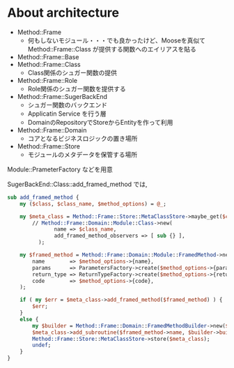 # About architecture
- Method::Frame
    - 何もしないモジュール・・・でも良かったけど、Mooseを真似て Method::Frame::Class が提供する関数へのエイリアスを貼る
- Method::Frame::Base
- Method::Frame::Class
    - Class関係のシュガー関数の提供
- Method::Frame::Role
    - Role関係のシュガー関数を提供する
- Method::Frame::SugerBackEnd
    - シュガー関数のバックエンド
    - Applicatin Service を行う層
    - DomainのRepositoryでStoreからEntityを作って利用
- Method::Frame::Domain
    - コアとなるビジネスロジックの置き場所
- Method::Frame::Store
    - モジュールのメタデータを保管する場所


Module::PrameterFactory などを用意

SugerBackEnd::Class::add_framed_method では, 
```perl
sub add_framed_method {
    my ($class, $class_name, $method_options) = @_;

    my $meta_class = Method::Frame::Store::MetaClassStore->maybe_get($class_name)
        // Method::Frame::Domain::Module::Class->new(
               name => $class_name,
               add_framed_method_observers => [ sub {} ],
          );

    my $framed_method = Method::Frame::Domain::Module::FramedMethod->new(
        name        => $method_options->{name},
        params      => ParametersFactory->create($method_options->{params}),
        return_type => ReturnTypeFactory->create($method_options->{return_type}),
        code        => $method_options->{code},
    );

    if ( my $err = $meta_class->add_framed_method($framed_method) ) {
        $err;
    }
    else {
        my $builder = Method::Frame::Domain::FramedMethodBuilder->new($framed_method, $method_options{code});
        $meta_class->add_subroutine($framed_method->name, $builder->build);
        Method::Frame::Store::MetaClassStore->store($meta_class);
        undef;
    }
}
```
